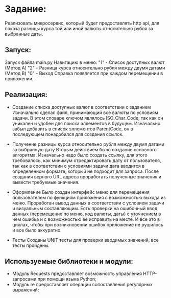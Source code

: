 # Задание: 
Реализовать микросервис, который будет предоставлять http api, для показа разницы курса той или иной валюты относительно рубля за выбранные даты.


## Запуск:
Запуск файла main.py
Навигацию в меню:
"1" - Список доступных валют (Метод A)
"2" - Разница курса относительно рубля между двумя датами (Метод B)
"0" - Выход
Справка появляется при каждом перемещении в приложении. 

## Реализация:
- Создание списка доступных валют в соответствии с заданием
Изначально сделал файл, принимающий все валюты по условиям задачи. В этом словаре ключом являлось ISO_Char_Code, так как он уникален и удобен для поиска эллементов в будущем. Изначально забыл добавить в список эллементов ParentCode, он в последующем понадобился для создания ссылок. 

- Получение разницы курса относительно рубля между двумя датами за выбранную дату
Вторым действием было создание основного алгоритма. Изначально надо было создать ссылку, для этого требовалось, как минимум отредактировать дату от пользователя, так как в соответствии с условиями задачи  дата вводится в определенном формате, который не подходит для запроса. После создания верного URL адреса проработать полученные значения и вывести требуемые значения.

- Оформление
Было создан интерфейс меню для перемещения пользователем по функциям приложения с возможностью выхода из меню. Проработан вывод данных в соответствии с условием задачи и визуальным составляющим. Есть проверки на ошибочный ввод данных (перемещение по меню, код валюты, даты) с уточнением в чем ошибка и с возможностью её исправить на месте. И все это в циклах, чтобы при возникновении ошибок приложение не рушилось и все было аккуратно.

- Тесты
Созданы UNIT тесты для проверки вводимых значений, все тесты пройдены.


## Используемые библиотеки и модули:
- Модуль Requests предоставляет возможность управления HTTP-запросами при помощи языка Python;
- Модуль re предоставляет операции сопоставления регулярных выражений;